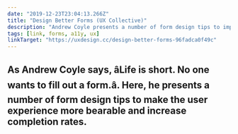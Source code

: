 ```yaml
---
date: "2019-12-23T23:04:13.266Z"
title: "Design Better Forms (UX Collective)"
description: "Andrew Coyle presents a number of form design tips to improve the user experience of completing forms."
tags: [link, forms, a11y, ux]
linkTarget: "https://uxdesign.cc/design-better-forms-96fadca0f49c"
---
```

As Andrew Coyle says, âLife is short. No one wants to fill out a form.â. Here, he presents a number of form design tips to make the user experience more bearable and increase completion rates.
---

